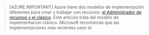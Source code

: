 > [AZURE.IMPORTANT] Azure tiene dos modelos de implementación diferentes para crear y trabajar con recursos: [el Administrador de recursos y el clásico](../resource-manager-deployment-model.md).  Este artículo trata del modelo de implementación clásico. Microsoft recomienda que las implementaciones más recientes usen el

<!-------HONumber=Oct15_HO3-->